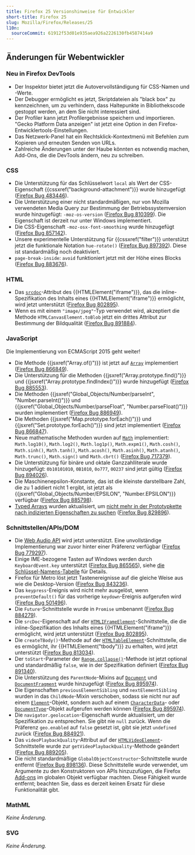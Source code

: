 ```yaml
---
title: Firefox 25 Versionshinweise für Entwickler
short-title: Firefox 25
slug: Mozilla/Firefox/Releases/25
l10n:
  sourceCommit: 61912f53d01e935aea926a2226130fb4587414a9
---
```


## Änderungen für Webentwickler

### Neu in Firefox DevTools

- Der Inspektor bietet jetzt die Autovervollständigung für CSS-Namen und -Werte.
- Der Debugger ermöglicht es jetzt, Skriptdateien als "black box" zu kennzeichnen, um zu verhindern, dass Haltepunkte in Bibliothekscode gestoppt werden, an dem Sie nicht interessiert sind.
- Der Profiler kann jetzt Profilergebnisse speichern und importieren. "Gecko Platform Data anzeigen" ist jetzt eine Option in den Firefox-Entwicklertools-Einstellungen.
- Das Netzwerk-Panel hat ein Rechtsklick-Kontextmenü mit Befehlen zum Kopieren und erneuten Senden von URLs.
- Zahlreiche Änderungen unter der Haube könnten es notwendig machen, Add-Ons, die die DevTools ändern, neu zu schreiben.

### CSS

- Die Unterstützung für das Schlüsselwort `local` als Wert der CSS-Eigenschaft {{cssxref("background-attachment")}} wurde hinzugefügt ([Firefox Bug 483446](https://bugzil.la/483446)).
- Die Unterstützung einer nicht standardmäßigen, nur von Mozilla verwendeten Media Query zur Bestimmung der Betriebssystemversion wurde hinzugefügt: `-moz-os-version` ([Firefox Bug 810399](https://bugzil.la/810399)). Die Eigenschaft ist derzeit nur unter Windows implementiert.
- Die CSS-Eigenschaft `-moz-osx-font-smoothing` wurde hinzugefügt ([Firefox Bug 857142](https://bugzil.la/857142)).
- Unsere experimentelle Unterstützung für {{cssxref("filter")}} unterstützt jetzt die funktionale Notation `hue-rotate()` ([Firefox Bug 897392](https://bugzil.la/897392)). Diese ist standardmäßig noch deaktiviert.
- `page-break-inside`: `avoid` funktioniert jetzt mit der Höhe eines Blocks ([Firefox Bug 883676](https://bugzil.la/883676)).

### HTML

- Das [`srcdoc`](/de/docs/Web/HTML/Reference/Elements/iframe#srcdoc)-Attribut des {{HTMLElement("iframe")}}, das die inline-Spezifikation des Inhalts eines {{HTMLElement("iframe")}} ermöglicht, wird jetzt unterstützt ([Firefox Bug 802895](https://bugzil.la/802895)).
- Wenn es mit einem `"image/jpeg"`-Typ verwendet wird, akzeptiert die Methode `HTMLCanvasElement.toBlob` jetzt ein drittes Attribut zur Bestimmung der Bildqualität ([Firefox Bug 891884](https://bugzil.la/891884)).

### JavaScript

Die Implementierung von ECMAScript 2015 geht weiter!

- Die Methode {{jsxref("Array.of()")}} ist jetzt auf [`Array`](/de/docs/Web/JavaScript/Reference/Global_Objects/Array) implementiert ([Firefox Bug 866849](https://bugzil.la/866849)).
- Die Unterstützung für die Methoden {{jsxref("Array.prototype.find()")}} und {{jsxref("Array.prototype.findIndex()")}} wurde hinzugefügt ([Firefox Bug 885553](https://bugzil.la/885553)).
- Die Methoden {{jsxref("Global_Objects/Number/parseInt", "Number.parseInt()")}} und {{jsxref("Global_Objects/Number/parseFloat", "Number.parseFloat()")}} wurden implementiert ([Firefox Bug 886949](https://bugzil.la/886949)).
- Die Methoden {{jsxref("Map.prototype.forEach()")}} und {{jsxref("Set.prototype.forEach()")}} sind jetzt implementiert ([Firefox Bug 866847](https://bugzil.la/866847)).
- Neue mathematische Methoden wurden auf [`Math`](/de/docs/Web/JavaScript/Reference/Global_Objects/Math) implementiert: `Math.log10()`, `Math.log2()`, `Math.log1p()`, `Math.expm1()`, `Math.cosh()`, `Math.sinh()`, `Math.tanh()`, `Math.acosh()`, `Math.asinh()`, `Math.atanh()`, `Math.trunc()`, `Math.sign()` und `Math.cbrt()` ([Firefox Bug 717379](https://bugzil.la/717379)).
- Die Unterstützung für binäre und oktale Ganzzahlliterale wurde hinzugefügt: `0b10101010`, `0B1010`, `0o777`, `0O237` sind jetzt gültig ([Firefox Bug 894026](https://bugzil.la/894026)).
- Die Maschinenepsilon-Konstante, das ist die kleinste darstellbare Zahl, die zu 1 addiert nicht 1 ergibt, ist jetzt als {{jsxref("Global_Objects/Number/EPSILON", "Number.EPSILON")}} verfügbar ([Firefox Bug 885798](https://bugzil.la/885798)).
- [Typed Arrays](/de/docs/Web/JavaScript/Reference/Global_Objects/TypedArray) wurden aktualisiert, um [nicht mehr in der Prototypkette nach indizierten Eigenschaften zu suchen](/de/docs/Web/JavaScript/Reference/Global_Objects/TypedArray#property_access) ([Firefox Bug 829896](https://bugzil.la/829896)).

### Schnittstellen/APIs/DOM

- Die [Web Audio API](/de/docs/Web/API/Web_Audio_API) wird jetzt unterstützt. Eine unvollständige Implementierung war zuvor hinter einer Präferenz verfügbar ([Firefox Bug 779297](https://bugzil.la/779297)).
- Einige IME-bezogene Tasten auf Windows werden durch `KeyboardEvent.key` unterstützt ([Firefox Bug 865565](https://bugzil.la/865565)), siehe [die Schlüssel-Namens-Tabelle](/de/docs/Web/API/UI_Events/Keyboard_event_key_values) für Details.
- Firefox für Metro löst jetzt Tastenereignisse auf die gleiche Weise aus wie die Desktop-Version ([Firefox Bug 843236](https://bugzil.la/843236)).
- Das `keypress`-Ereignis wird nicht mehr ausgelöst, wenn `preventDefault()` für das vorherige `keydown`-Ereignis aufgerufen wird ([Firefox Bug 501496](https://bugzil.la/501496)).
- Die `Future`-Schnittstelle wurde in `Promise` umbenannt ([Firefox Bug 884279](https://bugzil.la/884279)).
- Die `srcDoc`-Eigenschaft auf der [`HTMLIFrameElement`](/de/docs/Web/API/HTMLIFrameElement)-Schnittstelle, die die inline-Spezifikation des Inhalts eines {{HTMLElement("iframe")}} ermöglicht, wird jetzt unterstützt ([Firefox Bug 802895](https://bugzil.la/802895)).
- Die `createTBody()`-Methode auf der [`HTMLTableElement`](/de/docs/Web/API/HTMLTableElement)-Schnittstelle, die es ermöglicht, ihr {{HTMLElement("tbody")}} zu erhalten, wird jetzt unterstützt ([Firefox Bug 813034](https://bugzil.la/813034)).
- Der `toStart`-Parameter der [`Range.collapse()`](/de/docs/Web/API/Range/collapse)-Methode ist jetzt optional und standardmäßig `false`, wie in der Spezifikation definiert ([Firefox Bug 891340](https://bugzil.la/891340)).
- Die Unterstützung des `ParentNode`-Mixins auf [`Document`](/de/docs/Web/API/Document) und [`DocumentFragment`](/de/docs/Web/API/DocumentFragment) wurde hinzugefügt ([Firefox Bug 895974](https://bugzil.la/895974)).
- Die Eigenschaften `previousElementSibling` und `nextElementSibling` wurden in das `ChildNode`-Mixin verschoben, sodass sie nicht nur auf einem [`Element`](/de/docs/Web/API/Element)-Objekt, sondern auch auf einem [`CharacterData`](/de/docs/Web/API/CharacterData)- oder [`DocumentType`](/de/docs/Web/API/DocumentType)-Objekt aufgerufen werden können ([Firefox Bug 895974](https://bugzil.la/895974)).
- Die `navigator.geolocation`-Eigenschaft wurde aktualisiert, um der Spezifikation zu entsprechen. Sie gibt nie `null` zurück. Wenn die Präferenz `geo.enabled` auf `false` gesetzt ist, gibt sie jetzt `undefined` zurück ([Firefox Bug 884921](https://bugzil.la/884921)).
- Das `videoPlaybackQuality`-Attribut auf der [`HTMLVideoElement`](/de/docs/Web/API/HTMLVideoElement)-Schnittstelle wurde zur `getVideoPlaybackQuality`-Methode geändert ([Firefox Bug 889205](https://bugzil.la/889205)).
- Die nicht standardmäßige `GlobalObjectConstructor`-Schnittstelle wurde entfernt ([Firefox Bug 898136](https://bugzil.la/898136)). Diese Schnittstelle wurde verwendet, um Argumente zu den Konstruktoren von APIs hinzuzufügen, die Firefox [Add-ons](/de/docs/Mozilla/Add-ons) im globalen Objekt verfügbar machten. Diese Fähigkeit wurde entfernt; beachten Sie, dass es derzeit keinen Ersatz für diese Funktionalität gibt.

### MathML

_Keine Änderung._

### SVG

_Keine Änderung._
